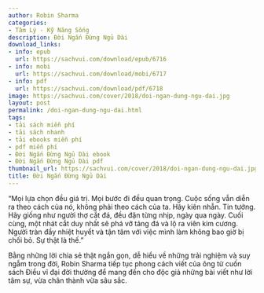 ```yaml
---
author: Robin Sharma
categories:
- Tâm Lý - Kỹ Năng Sống
description: Đời Ngắn Đừng Ngủ Dài
download_links:
- info: epub
  url: https://sachvui.com/download/epub/6716
- info: mobi
  url: https://sachvui.com/download/mobi/6717
- info: pdf
  url: https://sachvui.com/download/pdf/6718
image: https://sachvui.com/cover/2018/doi-ngan-dung-ngu-dai.jpg
layout: post
permalink: /doi-ngan-dung-ngu-dai.html
tags:
- tải sách miễn phí
- tải sách nhanh
- tải ebooks miễn phí
- pdf miễn phí
- Đời Ngắn Đừng Ngủ Dài ebook
- Đời Ngắn Đừng Ngủ Dài pdf
thumbnail_url: https://sachvui.com/cover/2018/doi-ngan-dung-ngu-dai.jpg
title: Đời Ngắn Đừng Ngủ Dài
---
```


 <div class="item-desc text-justify"> <p>“Mọi lựa chọn đều giá trị. Mọi bước đi đều quan trọng. Cuộc sống vẫn diễn ra theo cách của nó, không phải theo cách của ta. Hãy kiên nhẫn. Tin tưởng. Hãy giống như người thợ cắt đá, đều đặn từng nhịp, ngày qua ngày. Cuối cùng, một nhát cắt duy nhất sẽ phá vỡ tảng đá và lộ ra viên kim cương. Người tràn đầy nhiệt huyết và tận tâm với việc mình làm không bao giờ bị chối bỏ. Sự thật là thế.”</p><p>Bằng những lời chia sẻ thật ngắn gọn, dễ hiểu về những trải nghiệm và suy ngẫm trong đời, Robin Sharma tiếp tục phong cách viết của ông từ cuốn sách Điều vĩ đại đời thường để mang đến cho độc giả những bài viết như lời tâm sự, vừa chân thành vừa sâu sắc.</p> </div>